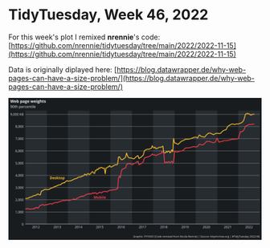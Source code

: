 # TidyTuesday, Week 46, 2022

For this week's plot I remixed **nrennie**'s code: [https://github.com/nrennie/tidytuesday/tree/main/2022/2022-11-15](https://github.com/nrennie/tidytuesday/tree/main/2022/2022-11-15)

Data is originally diplayed here: [https://blog.datawrapper.de/why-web-pages-can-have-a-size-problem/](https://blog.datawrapper.de/why-web-pages-can-have-a-size-problem/)

![](https://raw.githubusercontent.com/pyykkojuha/tidytuesday/main/R/2022_46/TIDY_2022_46.png)
